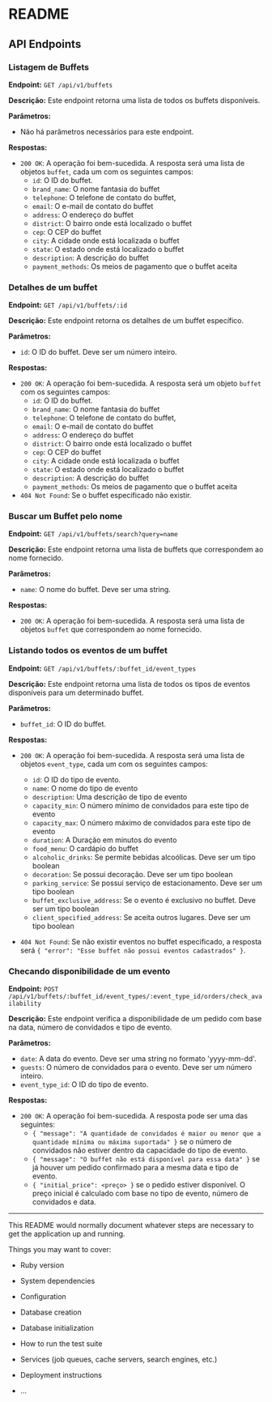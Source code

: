 # README
## API Endpoints

### Listagem de Buffets

**Endpoint:** `GET /api/v1/buffets`

**Descrição:** Este endpoint retorna uma lista de todos os buffets disponíveis.

**Parâmetros:**

- Não há parâmetros necessários para este endpoint.

**Respostas:**

- `200 OK`: A operação foi bem-sucedida. A resposta será uma lista de objetos `buffet`, cada um com os seguintes campos:
  - `id`: O ID do buffet.
  - `brand_name`: O nome fantasia do buffet
  - `telephone`: O telefone de contato do buffet,
  - `email`: O e-mail de contato do buffet
  - `address`: O endereço do buffet
  - `district`: O bairro onde está localizado o buffet
  - `cep`: O CEP do buffet
  - `city`: A cidade onde está localizada o buffet
  - `state`: O estado onde está localizado o buffet
  - `description`: A descrição do buffet
  - `payment_methods`: Os meios de pagamento que o buffet aceita

### Detalhes de um buffet

**Endpoint:** `GET /api/v1/buffets/:id`

**Descrição:** Este endpoint retorna os detalhes de um buffet específico.

**Parâmetros:**

- `id`: O ID do buffet. Deve ser um número inteiro.

**Respostas:**

- `200 OK`: A operação foi bem-sucedida. A resposta será um objeto `buffet` com os seguintes campos:
  - `id`: O ID do buffet.
  - `brand_name`: O nome fantasia do buffet
  - `telephone`: O telefone de contato do buffet,
  - `email`: O e-mail de contato do buffet
  - `address`: O endereço do buffet
  - `district`: O bairro onde está localizado o buffet
  - `cep`: O CEP do buffet
  - `city`: A cidade onde está localizada o buffet
  - `state`: O estado onde está localizado o buffet
  - `description`: A descrição do buffet
  - `payment_methods`: Os meios de pagamento que o buffet aceita
- `404 Not Found`: Se o buffet especificado não existir.

### Buscar um Buffet pelo nome

**Endpoint:** `GET /api/v1/buffets/search?query=name`

**Descrição:** Este endpoint retorna uma lista de buffets que correspondem ao nome fornecido.

**Parâmetros:**

- `name`: O nome do buffet. Deve ser uma string.

**Respostas:**

- `200 OK`: A operação foi bem-sucedida. A resposta será uma lista de objetos `buffet` que correspondem ao nome fornecido.

### Listando todos os eventos de um buffet

**Endpoint:** `GET /api/v1/buffets/:buffet_id/event_types`

**Descrição:** Este endpoint retorna uma lista de todos os tipos de eventos disponíveis para um determinado buffet.

**Parâmetros:**

- `buffet_id`: O ID do buffet.

**Respostas:**

- `200 OK`: A operação foi bem-sucedida. A resposta será uma lista de objetos `event_type`, cada um com os seguintes campos:
  - `id`: O ID do tipo de evento.
  - `name`: O nome do tipo de evento
  - `description`: Uma descrição de tipo de evento
  - `capacity_min`: O número mínimo de convidados para este tipo de evento
  - `capacity_max`: O número máximo de convidados para este tipo de evento
  - `duration`: A Duração em minutos do evento
  - `food_menu`: O cardápio do buffet
  - `alcoholic_drinks`: Se permite bebidas alcoólicas. Deve ser um tipo boolean
  - `decoration`: Se possui decoração. Deve ser um tipo boolean
  - `parking_service`: Se possui serviço de estacionamento. Deve ser um tipo boolean
  - `buffet_exclusive_address`: Se o evento é exclusivo no buffet. Deve ser um tipo boolean
  - `client_specified_address`: Se aceita outros lugares. Deve ser um tipo boolean

- `404 Not Found`: Se não existir eventos no buffet especificado, a resposta será `{ "error": "Esse buffet não possui eventos cadastrados" }`.


### Checando disponibilidade de um evento

**Endpoint:** `POST /api/v1/buffets/:buffet_id/event_types/:event_type_id/orders/check_availability`

**Descrição:** Este endpoint verifica a disponibilidade de um pedido com base na data, número de convidados e tipo de evento.

**Parâmetros:**

- `date`: A data do evento. Deve ser uma string no formato 'yyyy-mm-dd'.
- `guests`: O número de convidados para o evento. Deve ser um número inteiro.
- `event_type_id`: O ID do tipo de evento.

**Respostas:**

- `200 OK`: A operação foi bem-sucedida. A resposta pode ser uma das seguintes:
  - `{ "message": "A quantidade de convidados é maior ou menor que a quantidade mínima ou máxima suportada" }` 
  se o número de convidados não estiver dentro da capacidade do tipo de evento.
  - `{ "message": "O buffet não está disponível para essa data" }` 
  se já houver um pedido confirmado para a mesma data e tipo de evento.
  - `{ "initial_price": <preço> }` 
  se o pedido estiver disponível. O preço inicial é calculado com base no tipo de evento, número de convidados e data.

----
This README would normally document whatever steps are necessary to get the
application up and running.

Things you may want to cover:

* Ruby version

* System dependencies

* Configuration

* Database creation

* Database initialization

* How to run the test suite

* Services (job queues, cache servers, search engines, etc.)

* Deployment instructions

* ...
